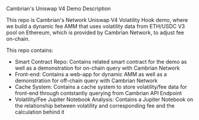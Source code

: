 Cambrian's Uniswap V4 Demo
Description

This repo is Cambrian's Network Uniswap V4 Volatility Hook demo, where we build a dynamic fee AMM that uses volatility data from ETH/USDC V3 pool on Ethereum, which is provided by Cambrian Network, to adjust fee on-chain.

This repo contains:
* Smart Contract Repo: Contains related smart contract for the demo as well as a demonstration for on-chain query with Cambrian Network
* Front-end: Contains a web-app for dynamic AMM as well as a demonstration for off-chain query with Cambrian Network
* Cache System: Contains a cache system to store volatility/fee data for front-end through contstantly querying from Cambrian API Endpoint
* Volatility/Fee Jupiter Notebook Analysis: Contains a Jupiter Notebook on the relationship between volatility and corresponding fee and the calculation behind it
